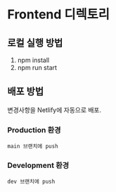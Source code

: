 # Frontend 디렉토리
## 로컬 실행 방법
1. npm install
2. npm run start

## 배포 방법
변경사항을 Netlify에 자동으로 배포.

### Production 환경     
    main 브랜치에 push
### Development 환경
    dev 브랜치에 push

